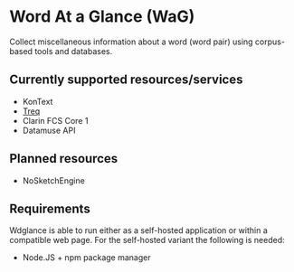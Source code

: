 # Word At a Glance (WaG)

Collect miscellaneous information about a word (word pair) using corpus-based tools and databases.

## Currently supported resources/services

 - KonText
 - [Treq](https://treq.korpus.cz/)
 - Clarin FCS Core 1
 - Datamuse API
 
## Planned resources

  - NoSketchEngine

## Requirements

Wdglance is able to run either as a self-hosted application or within a compatible web page. For the self-hosted variant the following is needed:

- Node.JS + npm package manager
